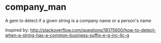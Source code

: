 company_man
===========

A gem to detect if a given string is a company name or a person's name

Inspired by: http://stackoverflow.com/questions/18175600/how-to-detect-when-a-string-has-a-common-business-suffix-e-g-inc-llc-g
